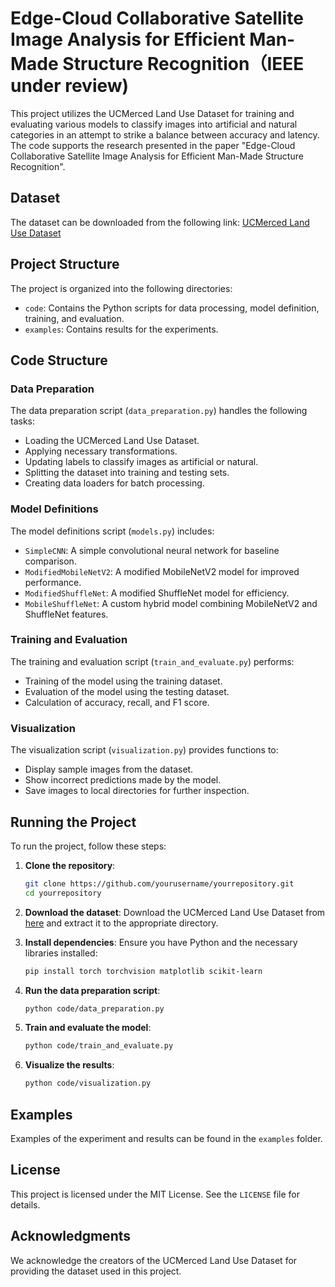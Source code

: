 # Edge-Cloud Collaborative Satellite Image Analysis for Efficient Man-Made Structure Recognition（IEEE under review)

This project utilizes the UCMerced Land Use Dataset for training and evaluating various models to classify images into artificial and natural categories in an attempt to strike a balance between accuracy and latency. The code supports the research presented in the paper "Edge-Cloud Collaborative Satellite Image Analysis for Efficient Man-Made Structure Recognition".

## Dataset

The dataset can be downloaded from the following link:
[UCMerced Land Use Dataset](http://weegee.vision.ucmerced.edu/datasets/landuse.html)

## Project Structure

The project is organized into the following directories:

- `code`: Contains the Python scripts for data processing, model definition, training, and evaluation.
- `examples`: Contains results for the experiments.

## Code Structure

### Data Preparation

The data preparation script (`data_preparation.py`) handles the following tasks:
- Loading the UCMerced Land Use Dataset.
- Applying necessary transformations.
- Updating labels to classify images as artificial or natural.
- Splitting the dataset into training and testing sets.
- Creating data loaders for batch processing.

### Model Definitions

The model definitions script (`models.py`) includes:
- `SimpleCNN`: A simple convolutional neural network for baseline comparison.
- `ModifiedMobileNetV2`: A modified MobileNetV2 model for improved performance.
- `ModifiedShuffleNet`: A modified ShuffleNet model for efficiency.
- `MobileShuffleNet`: A custom hybrid model combining MobileNetV2 and ShuffleNet features.

### Training and Evaluation

The training and evaluation script (`train_and_evaluate.py`) performs:
- Training of the model using the training dataset.
- Evaluation of the model using the testing dataset.
- Calculation of accuracy, recall, and F1 score.

### Visualization

The visualization script (`visualization.py`) provides functions to:
- Display sample images from the dataset.
- Show incorrect predictions made by the model.
- Save images to local directories for further inspection.

## Running the Project

To run the project, follow these steps:

1. **Clone the repository**:
    ```sh
    git clone https://github.com/yourusername/yourrepository.git
    cd yourrepository
    ```

2. **Download the dataset**:
    Download the UCMerced Land Use Dataset from [here](http://weegee.vision.ucmerced.edu/datasets/landuse.html) and extract it to the appropriate directory.

3. **Install dependencies**:
    Ensure you have Python and the necessary libraries installed:
    ```sh
    pip install torch torchvision matplotlib scikit-learn
    ```

4. **Run the data preparation script**:
    ```sh
    python code/data_preparation.py
    ```

5. **Train and evaluate the model**:
    ```sh
    python code/train_and_evaluate.py
    ```

6. **Visualize the results**:
    ```sh
    python code/visualization.py
    ```

## Examples

Examples of the experiment and results can be found in the `examples` folder. 

## License

This project is licensed under the MIT License. See the `LICENSE` file for details.

## Acknowledgments

We acknowledge the creators of the UCMerced Land Use Dataset for providing the dataset used in this project.
